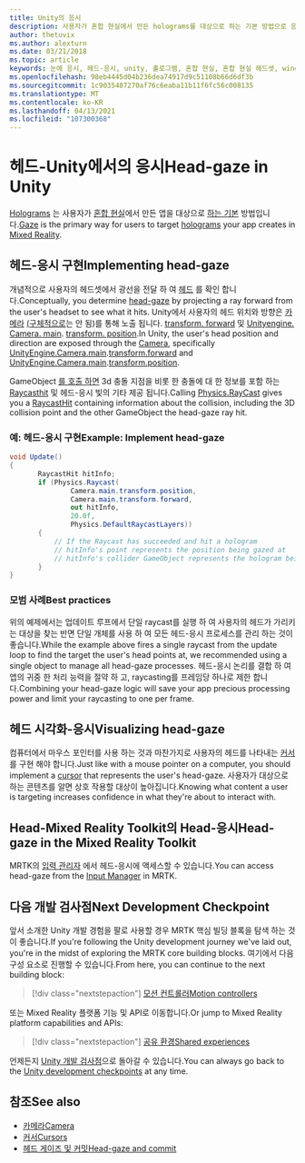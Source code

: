 ```yaml
---
title: Unity의 응시
description: 사용자가 혼합 현실에서 만든 holograms를 대상으로 하는 기본 방법으로 응시 입력을 사용 하는 방법에 대해 알아봅니다.
author: thetuvix
ms.author: alexturn
ms.date: 03/21/2018
ms.topic: article
keywords: 눈에 응시, 헤드-응시, unity, 홀로그램, 혼합 현실, 혼합 현실 헤드셋, windows mixed reality 헤드셋, 가상 현실 헤드셋, MRTK, Mixed Reality Toolkit
ms.openlocfilehash: 98eb4445d04b236dea74917d9c51108b66d6df3b
ms.sourcegitcommit: 1c9035487270af76c6eaba11b11f6fc56c008135
ms.translationtype: MT
ms.contentlocale: ko-KR
ms.lasthandoff: 04/13/2021
ms.locfileid: "107300368"
---
```

# <a name="head-gaze-in-unity"></a><span data-ttu-id="31ac9-104">헤드-Unity에서의 응시</span><span class="sxs-lookup"><span data-stu-id="31ac9-104">Head-gaze in Unity</span></span>

<span data-ttu-id="31ac9-105">[Holograms](../../discover/hologram.md) 는 사용자가 [혼합 현실](../../discover/mixed-reality.md)에서 만든 앱을 대상으로 [하는 기본](../../design/gaze-and-commit.md) 방법입니다.</span><span class="sxs-lookup"><span data-stu-id="31ac9-105">[Gaze](../../design/gaze-and-commit.md) is the primary way for users to target [holograms](../../discover/hologram.md) your app creates in [Mixed Reality](../../discover/mixed-reality.md).</span></span>

## <a name="implementing-head-gaze"></a><span data-ttu-id="31ac9-106">헤드-응시 구현</span><span class="sxs-lookup"><span data-stu-id="31ac9-106">Implementing head-gaze</span></span>

<span data-ttu-id="31ac9-107">개념적으로 사용자의 헤드셋에서 광선을 전달 하 여 [헤드](../../design/gaze-and-commit.md) 를 확인 합니다.</span><span class="sxs-lookup"><span data-stu-id="31ac9-107">Conceptually, you determine [head-gaze](../../design/gaze-and-commit.md) by projecting a ray forward from the user's headset to see what it hits.</span></span> <span data-ttu-id="31ac9-108">Unity에서 사용자의 헤드 위치와 방향은 [카메라](camera-in-unity.md) [(구체적으로](https://docs.unity3d.com/ScriptReference/Camera-main.html)는 안 됨)를 통해 노출 됩니다. [transform. forward](https://docs.unity3d.com/ScriptReference/Transform-forward.html) 및 [Unityengine. Camera. main](https://docs.unity3d.com/ScriptReference/Camera-main.html). [transform. position](https://docs.unity3d.com/ScriptReference/Transform-position.html).</span><span class="sxs-lookup"><span data-stu-id="31ac9-108">In Unity, the user's head position and direction are exposed through the [Camera](camera-in-unity.md), specifically [UnityEngine.Camera.main](https://docs.unity3d.com/ScriptReference/Camera-main.html).[transform.forward](https://docs.unity3d.com/ScriptReference/Transform-forward.html) and [UnityEngine.Camera.main](https://docs.unity3d.com/ScriptReference/Camera-main.html).[transform.position](https://docs.unity3d.com/ScriptReference/Transform-position.html).</span></span>

<span data-ttu-id="31ac9-109">GameObject [를 호출 하면](https://docs.unity3d.com/ScriptReference/Physics.Raycast.html) 3d 충돌 지점을 비롯 한 충돌에 대 한 정보를 포함 하는 [Raycasthit](https://docs.unity3d.com/ScriptReference/RaycastHit.html) 및 헤드-응시 빛의 기타 제공 됩니다.</span><span class="sxs-lookup"><span data-stu-id="31ac9-109">Calling [Physics.RayCast](https://docs.unity3d.com/ScriptReference/Physics.Raycast.html) gives you a [RaycastHit](https://docs.unity3d.com/ScriptReference/RaycastHit.html) containing information about the collision, including the 3D collision point and the other GameObject the head-gaze ray hit.</span></span>

### <a name="example-implement-head-gaze"></a><span data-ttu-id="31ac9-110">예: 헤드-응시 구현</span><span class="sxs-lookup"><span data-stu-id="31ac9-110">Example: Implement head-gaze</span></span>

```cs
void Update()
{
       RaycastHit hitInfo;
       if (Physics.Raycast(
               Camera.main.transform.position,
               Camera.main.transform.forward,
               out hitInfo,
               20.0f,
               Physics.DefaultRaycastLayers))
       {
           // If the Raycast has succeeded and hit a hologram
           // hitInfo's point represents the position being gazed at
           // hitInfo's collider GameObject represents the hologram being gazed at
       }
}
```

### <a name="best-practices"></a><span data-ttu-id="31ac9-111">모범 사례</span><span class="sxs-lookup"><span data-stu-id="31ac9-111">Best practices</span></span>

<span data-ttu-id="31ac9-112">위의 예제에서는 업데이트 루프에서 단일 raycast를 실행 하 여 사용자의 헤드가 가리키는 대상을 찾는 반면 단일 개체를 사용 하 여 모든 헤드-응시 프로세스를 관리 하는 것이 좋습니다.</span><span class="sxs-lookup"><span data-stu-id="31ac9-112">While the example above fires a single raycast from the update loop to find the target the user's head points at, we recommended using a single object to manage all head-gaze processes.</span></span> <span data-ttu-id="31ac9-113">헤드-응시 논리를 결합 하 여 앱의 귀중 한 처리 능력을 절약 하 고, raycasting를 프레임당 하나로 제한 합니다.</span><span class="sxs-lookup"><span data-stu-id="31ac9-113">Combining your head-gaze logic will save your app precious processing power and limit your raycasting to one per frame.</span></span>

## <a name="visualizing-head-gaze"></a><span data-ttu-id="31ac9-114">헤드 시각화-응시</span><span class="sxs-lookup"><span data-stu-id="31ac9-114">Visualizing head-gaze</span></span>

<span data-ttu-id="31ac9-115">컴퓨터에서 마우스 포인터를 사용 하는 것과 마찬가지로 사용자의 헤드를 나타내는 [커서](../../design/cursors.md) 를 구현 해야 합니다.</span><span class="sxs-lookup"><span data-stu-id="31ac9-115">Just like with a mouse pointer on a computer, you should implement a [cursor](../../design/cursors.md) that represents the user's head-gaze.</span></span> <span data-ttu-id="31ac9-116">사용자가 대상으로 하는 콘텐츠를 알면 상호 작용할 대상이 높아집니다.</span><span class="sxs-lookup"><span data-stu-id="31ac9-116">Knowing what content a user is targeting increases confidence in what they're about to interact with.</span></span>

## <a name="head-gaze-in-the-mixed-reality-toolkit"></a><span data-ttu-id="31ac9-117">Head-Mixed Reality Toolkit의 Head-응시</span><span class="sxs-lookup"><span data-stu-id="31ac9-117">Head-gaze in the Mixed Reality Toolkit</span></span>

<span data-ttu-id="31ac9-118">MRTK의 [입력 관리자](https://docs.microsoft.com/windows/mixed-reality/mrtk-unity/features/input/overview) 에서 헤드-응시에 액세스할 수 있습니다.</span><span class="sxs-lookup"><span data-stu-id="31ac9-118">You can access head-gaze from the [Input Manager](https://docs.microsoft.com/windows/mixed-reality/mrtk-unity/features/input/overview) in MRTK.</span></span>

## <a name="next-development-checkpoint"></a><span data-ttu-id="31ac9-119">다음 개발 검사점</span><span class="sxs-lookup"><span data-stu-id="31ac9-119">Next Development Checkpoint</span></span>

<span data-ttu-id="31ac9-120">앞서 소개한 Unity 개발 경험을 팔로 사용할 경우 MRTK 핵심 빌딩 블록을 탐색 하는 것이 좋습니다.</span><span class="sxs-lookup"><span data-stu-id="31ac9-120">If you're following the Unity development journey we've laid out, you're in the midst of exploring the MRTK core building blocks.</span></span> <span data-ttu-id="31ac9-121">여기에서 다음 구성 요소로 진행할 수 있습니다.</span><span class="sxs-lookup"><span data-stu-id="31ac9-121">From here, you can continue to the next building block:</span></span>

> [!div class="nextstepaction"]
> [<span data-ttu-id="31ac9-122">모션 컨트롤러</span><span class="sxs-lookup"><span data-stu-id="31ac9-122">Motion controllers</span></span>](motion-controllers-in-unity.md)

<span data-ttu-id="31ac9-123">또는 Mixed Reality 플랫폼 기능 및 API로 이동합니다.</span><span class="sxs-lookup"><span data-stu-id="31ac9-123">Or jump to Mixed Reality platform capabilities and APIs:</span></span>

> [!div class="nextstepaction"]
> [<span data-ttu-id="31ac9-124">공유 환경</span><span class="sxs-lookup"><span data-stu-id="31ac9-124">Shared experiences</span></span>](shared-experiences-in-unity.md)

<span data-ttu-id="31ac9-125">언제든지 [Unity 개발 검사점](unity-development-overview.md#2-core-building-blocks)으로 돌아갈 수 있습니다.</span><span class="sxs-lookup"><span data-stu-id="31ac9-125">You can always go back to the [Unity development checkpoints](unity-development-overview.md#2-core-building-blocks) at any time.</span></span>

## <a name="see-also"></a><span data-ttu-id="31ac9-126">참조</span><span class="sxs-lookup"><span data-stu-id="31ac9-126">See also</span></span>
* [<span data-ttu-id="31ac9-127">카메라</span><span class="sxs-lookup"><span data-stu-id="31ac9-127">Camera</span></span>](camera-in-unity.md)
* [<span data-ttu-id="31ac9-128">커서</span><span class="sxs-lookup"><span data-stu-id="31ac9-128">Cursors</span></span>](../../design/cursors.md)
* [<span data-ttu-id="31ac9-129">헤드 게이즈 및 커밋</span><span class="sxs-lookup"><span data-stu-id="31ac9-129">Head-gaze and commit</span></span>](../../design/gaze-and-commit.md)
